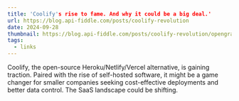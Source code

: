 ```yaml
---
title: 'Coolify's rise to fame. And why it could be a big deal.'
url: https://blog.api-fiddle.com/posts/coolify-revolution
date: 2024-09-28
thumbnail: https://blog.api-fiddle.com/posts/coolify-revolution/opengraph-image?02e1a319160ff3ba
tags:
  - links
---
```


Coolify, the open-source Heroku/Netlify/Vercel alternative, is gaining traction. Paired with the rise of self-hosted software, it might be a game changer for smaller companies seeking cost-effective deployments and better data control. The SaaS landscape could be shifting.
